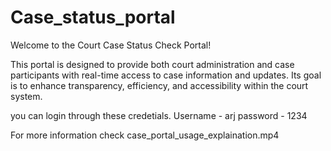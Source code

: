 # Case_status_portal
Welcome to the Court Case Status Check Portal!  

This portal is designed to provide both court administration and case participants with real-time access to case information and updates. Its goal is to enhance transparency, efficiency, and accessibility within the court system.

you can login through these credetials.
Username - arj 
password - 1234

For more information check case_portal_usage_explaination.mp4
